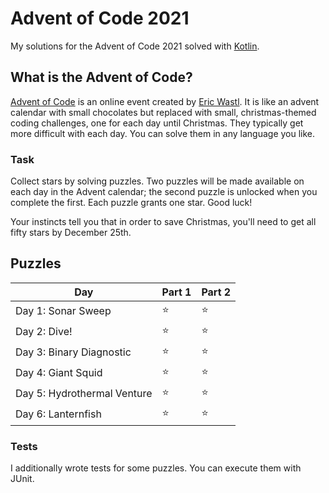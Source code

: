 # Advent of Code 2021

My solutions for the Advent of Code 2021 solved with [Kotlin](https://kotlinlang.org/).

## What is the Advent of Code?

[Advent of Code](https://adventofcode.com/2021) is an online event created
by [Eric Wastl](https://twitter.com/ericwastl). It is like an advent calendar with small chocolates but replaced with
small, christmas-themed coding challenges, one for each day until Christmas. They typically get more difficult with each
day. You can solve them in any language you like.

### Task

Collect stars by solving puzzles. Two puzzles will be made available on each day in the Advent calendar; the second
puzzle is unlocked when you complete the first. Each puzzle grants one star. Good luck!

Your instincts tell you that in order to save Christmas, you'll need to get all fifty stars by December 25th.

## Puzzles

| Day                         | Part 1 | Part 2 |
|-----------------------------|--------|--------|
| Day 1: Sonar Sweep          | ⭐      | ⭐      |
| Day 2: Dive!                | ⭐      | ⭐      |
| Day 3: Binary Diagnostic    | ⭐      | ⭐      |
| Day 4: Giant Squid          | ⭐      | ⭐      |
| Day 5: Hydrothermal Venture | ⭐      | ⭐      |
| Day 6: Lanternfish          | ⭐      | ⭐      |

### Tests

I additionally wrote tests for some puzzles. You can execute them with JUnit.
